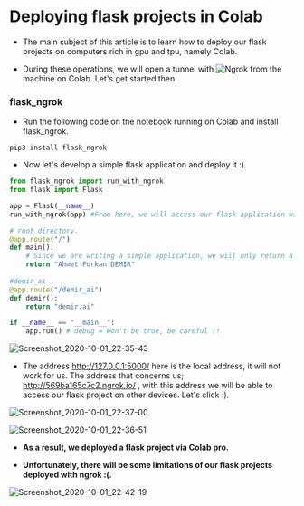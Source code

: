 # Deploying flask projects in Colab

* The main subject of this article is to learn how to deploy our flask projects on computers rich in gpu and tpu, namely Colab.

* During these operations, we will open a tunnel with ![Ngrok](https://ngrok.com/) from the machine on Colab. Let's get started then.

### flask_ngrok

* Run the following code on the notebook running on Colab and install flask_ngrok.

```linux
pip3 install flask_ngrok
```

* Now let's develop a simple flask application and deploy it :).

```python
from flask_ngrok import run_with_ngrok
from flask import Flask

app = Flask(__name__)
run_with_ngrok(app) #From here, we will access our flask application with a random address to be given to us.

# root directory.
@app.route("/")
def main():
    # Since we are writing a simple application, we will only return a string.
    return "Ahmet Furkan DEMIR"
    
#demir_ai
@app.route("/demir_ai")
def demir():
    return "demir.ai"

if __name__ == "__main__":
    app.run() # debug = Won't be true, be careful !!
```

![Screenshot_2020-10-01_22-35-43](https://user-images.githubusercontent.com/54184905/94855019-86b9ca00-0436-11eb-916c-d9ef1c69aabb.png)


* The address http://127.0.0.1:5000/ here is the local address, it will not work for us. The address that concerns us; http://569ba165c7c2.ngrok.io/ , with this address we will be able to access our flask project on other devices. Let's click :).

![Screenshot_2020-10-01_22-37-00](https://user-images.githubusercontent.com/54184905/94855174-c54f8480-0436-11eb-8807-cc16ea92985b.png)

![Screenshot_2020-10-01_22-36-51](https://user-images.githubusercontent.com/54184905/94855179-c680b180-0436-11eb-8a07-8d4cad10d58a.png)

* **As a result, we deployed a flask project via Colab pro.**

* **Unfortunately, there will be some limitations of our flask projects deployed with ngrok :(.**

![Screenshot_2020-10-01_22-42-19](https://user-images.githubusercontent.com/54184905/94855771-aef5f880-0437-11eb-8af2-38ce404a97f9.png)

